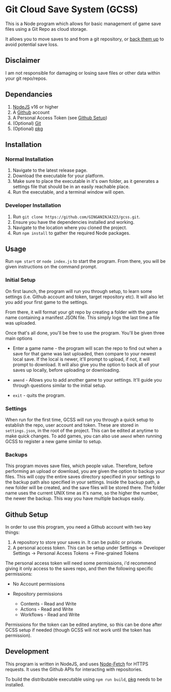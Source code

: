 # Git Cloud Save System (GCSS)

This is a Node program which allows for basic management of game save files using a Git Repo as cloud storage.

It allows you to move saves to and from a git repository, or [back them up](#backups) to avoid potential save loss.

## Disclaimer

I am not responsible for damaging or losing save files or other data within your git repo/repos.

## Dependancies

1. [NodeJS](https://nodejs.org/en/) v16 or higher
2. A [Github](https://github.com/) account 
3. A Personal Access Token (see [Github Setup](#github-setup))
4. (Optional) [Git](https://git-scm.com/download)
5. (Optional) [pkg](https://www.npmjs.com/package/pkg)

## Installation

### Normal Installation

1. Navigate to the latest release page.
2. Download the executable for your platform.
3. Make sure to place the executable in it's own folder, as it generates a settings file that should be in an easily reachable place.
4. Run the executable, and a terminal window will open.

### Developer Installation

1. Run `git clone https://github.com/GINGANINJA323/gcss.git`.
2. Ensure you have the dependencies installed and working.
3. Navigate to the location where you cloned the project.
4. Run `npm install` to gather the required Node packages.

## Usage

Run `npm start` or `node index.js` to start the program. From there, you will be given instructions on the command prompt.

### Initial Setup

On first launch, the program will run you through setup, to learn some settings (i.e. Github account and token, target repository etc). It will also let you
add your first game to the settings.

From there, it will format your git repo by creating a folder with the game name containing a manifest JSON file. This simply logs the last time a file was uploaded.

Once that's all done, you'll be free to use the program. You'll be given three main options

* Enter a game name - the program will scan the repo to find out when a save for that game was last uploaded, then compare to your newest local save. If the local is newer, it'll prompt
to upload, if not, it will prompt to download. It will also give you the option to back all of your saves up locally, before uploading or downloading.

* `amend` - Allows you to add another game to your settings. It'll guide you through questions similar to the initial setup.

* `exit` - quits the program.

### Settings

When run for the first time, GCSS will run you through a quick setup to establish the repo, user account and token. These are stored in `settings.json`, in the root of
the project. This can be edited at anytime to make quick changes. To add games, you can also use `amend` when running GCSS to register a new game similar to setup.

### Backups

This program moves save files, which people value. Therefore, before performing an upload or download, you are given the option
to backup your files. This will copy the entire saves directory specified in your settings to the backup path also specified in your settings.
Inside the backup path, a new folder will be created, and the save files will be stored there. The folder name uses the current UNIX time as it's name,
so the higher the number, the newer the backup. This way you have multiple backups easily.

## Github Setup

In order to use this program, you need a Github account with two key things:

1. A repository to store your saves in. It can be public or private.
2. A personal access token. This can be setup under Settings -> Developer Settings -> Personal Access Tokens -> Fine-grained Tokens

The personal access token will need some permissions, i'd recommend giving it only access to the saves repo, and then the following specific permissions:

* No Account permissions

* Repository permissions
  * Contents - Read and Write
  * Actions - Read and Write
  * Workflows - Read and Write

Permissions for the token can be edited anytime, so this can be done after GCSS setup if needed (though GCSS will not work until the token has permission).

## Development

This program is written in NodeJS, and uses [Node-Fetch](https://github.com/node-fetch/node-fetch) for HTTPS requests. It uses the Github APIs for interacting
with repositories.

To build the distributable executable using `npm run build`, [pkg](https://www.npmjs.com/package/pkg) needs to be installed.
